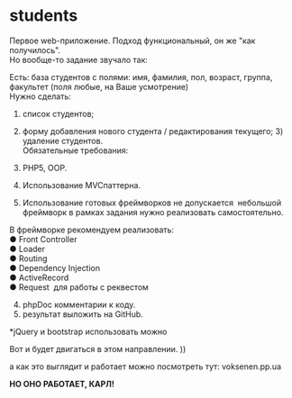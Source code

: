 # students
Первое web-приложение. Подход функциональный, он же  "как получилось".<br>
Но вообще-то задание звучало так:<br>

Есть: база студентов с полями: имя, фамилия, пол, возраст, группа, факультет (поля любые, на Ваше усмотрение) <br>
Нужно сделать: <br>
1) список студентов; <br>
2) форму добавления нового студента / редактирования текущего; 3) удаление студентов. <br>
Обязательные требования: <br>

1) PHP5, OOP. <br>
2) Использование MVC­паттерна. <br>
3) Использование готовых фреймворков не допускается ­ небольшой фреймворк в рамках задания нужно реализовать самостоятельно. <br>

В фреймворке рекомендуем реализовать: <br>
● Front Controller <br>
● Loader <br>
● Routing <br>
● Dependency Injection <br>
● ActiveRecord <br>
● Request ­ для работы с реквестом <br>

4) phpDoc комментарии к коду. <br>
5) результат выложить на GitHub.  <br>

*jQuery и bootstrap использовать можно <br>

Вот и будет двигаться в этом направлении. ))<br>

а как это выглядит и работает можно посмотреть тут: voksenen.pp.ua<br>

<strong>НО ОНО РАБОТАЕТ, КАРЛ! </strong>
